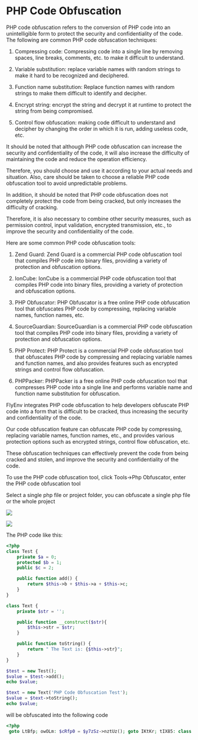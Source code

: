 # PHP Code Obfuscation

PHP code obfuscation refers to the conversion of PHP code into an unintelligible form to protect the security and confidentiality of the code. The following are common PHP code obfuscation techniques:

1. Compressing code: Compressing code into a single line by removing spaces, line breaks, comments, etc. to make it difficult to understand.

2. Variable substitution: replace variable names with random strings to make it hard to be recognized and deciphered.

3. Function name substitution: Replace function names with random strings to make them difficult to identify and decipher.

4. Encrypt string: encrypt the string and decrypt it at runtime to protect the string from being compromised.

5. Control flow obfuscation: making code difficult to understand and decipher by changing the order in which it is run, adding useless code, etc.

It should be noted that although PHP code obfuscation can increase the security and confidentiality of the code, it will also increase the difficulty of maintaining the code and reduce the operation efficiency.

Therefore, you should choose and use it according to your actual needs and situation. Also, care should be taken to choose a reliable PHP code obfuscation tool to avoid unpredictable problems.

In addition, it should be noted that PHP code obfuscation does not completely protect the code from being cracked, but only increases the difficulty of cracking.

Therefore, it is also necessary to combine other security measures, such as permission control, input validation, encrypted transmission, etc., to improve the security and confidentiality of the code.

Here are some common PHP code obfuscation tools:

1. Zend Guard: Zend Guard is a commercial PHP code obfuscation tool that compiles PHP code into binary files, providing a variety of protection and obfuscation options.

2. IonCube: IonCube is a commercial PHP code obfuscation tool that compiles PHP code into binary files, providing a variety of protection and obfuscation options.

3. PHP Obfuscator: PHP Obfuscator is a free online PHP code obfuscation tool that obfuscates PHP code by compressing, replacing variable names, function names, etc.

4. SourceGuardian: SourceGuardian is a commercial PHP code obfuscation tool that compiles PHP code into binary files, providing a variety of protection and obfuscation options.

5. PHP Protect: PHP Protect is a commercial PHP code obfuscation tool that obfuscates PHP code by compressing and replacing variable names and function names, and also provides features such as encrypted strings and control flow obfuscation.

6. PHPPacker: PHPPacker is a free online PHP code obfuscation tool that compresses PHP code into a single line and performs variable name and function name substitution for obfuscation.

FlyEnv integrates PHP code obfuscation to help developers obfuscate PHP code into a form that is difficult to be cracked, thus increasing the security and confidentiality of the code.

Our code obfuscation feature can obfuscate PHP code by compressing, replacing variable names, function names, etc., and provides various protection options such as encrypted strings, control flow obfuscation, etc.

These obfuscation techniques can effectively prevent the code from being cracked and stolen, and improve the security and confidentiality of the code.

To use the PHP code obfuscation tool, click Tools->Php Obfuscator, enter the PHP code obfuscation tool

Select a single php file or project folder, you can obfuscate a single php file or the whole project

<img src="https://oss.macphpstudy.com/image/98d80872b153.png" data-x-image-preview="">
<p/>
<img src="https://oss.macphpstudy.com/image/003391cd543e.png" data-x-image-preview="">

The PHP code like this:

```php
<?php
class Test {
    private $a = 0;
    protected $b = 1;
    public $c = 2;

    public function add() {
        return $this->b + $this->a + $this->c;
    }
}

class Text {
    private $str = '';

    public function __construct($str){
        $this->str = $str;
    }

    public function toString() {
        return " The Text is: {$this->str}";
    }
}

$test = new Test();
$value = $test->add();
echo $value;

$text = new Text('PHP Code Obfuscation Test');
$value = $text->toString();
echo $value;
```

will be obfuscated into the following code

```php
<?php
 goto LtBfp; owOLm: $cRfp0 = $y7zSz->nztUz(); goto IKtKr; tIX85: class R1Y9H { private $I8L4A = ''; public function __construct($wTiwF) { $this->I8L4A = $wTiwF; } public function NzTUz() { return "\x20\x54\150\145\40\x54\145\170\164\x20\x69\163\x3a\40{$this->I8L4A}"; } } goto BW458; hxUVm: echo $cRfp0; goto xMa32; LtBfp: class nNmnL { private $MGe1P = 0; protected $Uvmg9 = 1; public $byk5B = 2; public function add() { return $this->Uvmg9 + $this->MGe1P + $this->byk5B; } } goto tIX85; BW458: $rkfS7 = new NNMnL(); goto rgLTA; rgLTA: $cRfp0 = $rkfS7->add(); goto hxUVm; xMa32: $y7zSz = new r1Y9H("\120\110\x50\x20\103\x6f\144\145\x20\x4f\x62\146\x75\x73\143\x61\164\x69\157\x6e\40\124\145\x73\164"); goto owOLm; IKtKr: echo $cRfp0;
```
